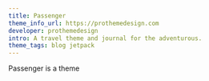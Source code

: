 ```yaml
---
title: Passenger
theme_info_url: https://prothemedesign.com
developer: prothemedesign
intro: A travel theme and journal for the adventurous.
theme_tags: blog jetpack
---
```

Passenger is a theme
